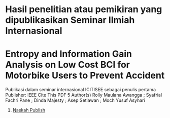 # 	Hasil penelitian atau pemikiran yang dipublikasikan Seminar Ilmiah Internasional	

# Entropy and Information Gain Analysis on Low Cost BCI for Motorbike Users to Prevent Accident
Publikasi dalam seminar internasional ICITISEE sebagai penulis pertama
Publisher: IEEE
Cite This
PDF
5
Author(s)
Rolly Maulana Awangga ; Syafrial Fachri Pane ; Dinda Majesty ; Asep Setiawan ; Moch Yusuf Asyhari

1. [Naskah Publish](ICITISEE2019.pdf)